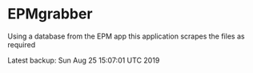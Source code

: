 # EPMgrabber
Using a database from the EPM app this application scrapes the files as required


Latest backup: Sun Aug 25 15:07:01 UTC 2019

